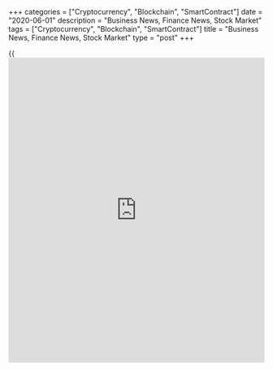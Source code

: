 +++
categories = ["Cryptocurrency", "Blockchain", "SmartContract"]
date = "2020-06-01"
description = "Business News, Finance News, Stock Market"
tags = ["Cryptocurrency", "Blockchain", "SmartContract"]
title = "Business News, Finance News, Stock Market"
type = "post"
+++

{{<iframe id="large-banner" src="https://www.bounty.group/#slide=9.0" width="100%" height="600" scrolling="no" style="border: 0px solid rgb(216, 221, 230); border-radius: 3px;">}}



[ ![logo][1] ][2]

![logo][3]

  * [▮ Home][4]
  * [ ▮ Business][5]
    * [ Latest Headlines][6]
    * [Top Stories][7]
    * [Breaking News][8]
    * [Earnings][9]
    * [Biotech][10]
    * [Investors][11]
    * [Stock Alerts][12]
    * [IPOs][13]
    * [M&A][14]
    * [Canadian][15]
    * [UK][16]
    * [Key Wallstreet Events][17]
    * [▮ Industry News][18]
      * [ Technology][19]
      * [ Software][20]
      * [ Banking][21]
      * [ Automotive][22]
      * [ Energy][23]
      * [More][24]
    * ▮ Corp. Calendars
      * [Dividends][25]
      * [Stock Splits][26]
      * [ Buybacks][27]
      * [ Conference Calls][28]
    * ▮ Earnings Calendars
      * [Earnings Calendar][29]
      * [ Pos Pre-announcements][30]
      * [ Profit Warnings][31]
      * [ Positive Surprise][32]
      * [ Negative Surprise][33]
      * [ Latest Earnings][34]
    * ▮ FDA Calendars
      * [Drug Approvals][35]
      * [ Device Approvals][36]
      * [ Clinical Trial Calendar][37]
    * ▮ Ratings Changes 
      * [Upgrades][38]
      * [Downgrades][39]
      * [ Cov Initiations][40]
      * [ Cov. Reiterated][41]
  * [ ▮ Economy][42]
    * [ US][43]
    * [ Europe][44]
    * [ Asia][45]
    * [ Global][46]
    * [ Economic Calendar][47]
    * [ Economic Scorecard][48]
    * [ Fed Members][49]
  * [ ▮Crypto ][50]
    * [ Cryptocurrency][51]
    * [ Blockchain][52]
  * [ ▮ Markets][53]
    * [ Morning Mkt Analysis][54]
    * [US Commentary][55]
    * [ European Commentary][56]
    * [ Asian Commentary][57]
    * [ Canadian Commentary][58]
    * [ Indian Commentary][59]
    * [Commodities][60]
    * [Bonds][61]
    * [Currencies][62]
  * [ ▮ Politics][63]
    * [ US][64]
    * [ World][65]
    * [White House][66]
    * [Elections][67]
    * [Congress][68]
    * [General News][69]
  * [ ▮ Forex][70]
    * [ FX Top Stories][71]
    * [ Currency Analysis][62]
    * [ Currency Alerts][72]
    * [ Economic Calendar][47]
    * [ Economic Scorecard][48]
  * [ ▮ Health NEW][73]
    * [ Coronavirus][74]
    * [ COVID-19 Calendar NEW][75]
    * [ Diet & Fitness][76]
    * [Cannabis][77]
    * [Kids Health][78]
    * [Men's Health][79]
    * [Women's Health][80]
    * [Cancer News][81]
    * [Drug Development][82]
    * [Mental Health][83]
  * [ ▮ Entertainment][84]
    * [ Top Stories][85]
    * [Slide Shows][86]
    * [ Game of Thrones][87]
    * ▮ Music [news](https://www.letsplayfx.com/blog/forex-news-website/)
      * [Pop][88]
      * [Rock][89]
      * [ Classic Rock][90]
      * [Rap/Hip-Hop][91]
      * [Country][92]
      * [ Alternative][93]
      * [Oldies][94]
      * [All Genre][95]
  * [▮ Content Licensing][96]
    * [Newswires & Feeds][97]
    * [Content Syndication][98]
    * [Digital Signage Services][99]
    * [Radio News Services][100]
  * [ ▮ Premium][101]
    * [Intelligent Investor][102]
    * [Emerging Biostocks][103]
    * [Under The Radar][104]
    * [Short-Term Investor][105]
    * [Login][106]
  * ▮ More
    * [Free Content][107]
    * [RSS Feeds][108]
    * [Press Releases][109]
    * [Search][110]
    * [Contact Us][111]

[][2]

  * [Home][4]
  * [ Business][5]
    * [ Latest Headlines][6]
    * [Top Stories][7]
    * [Breaking News][8]
    * [Earnings][9]
    * [Biotech][10]
    * [Investors][11]
    * [Stock Alerts][12]
    * [IPOs][13]
    * [M&A][14]
    * [Canadian][15]
    * [UK][16]
    * [Key Wallstreet Events][17]
    * [Industry News][18]
      * [ Technology][19]
      * [ Software][20]
      * [ Banking][21]
      * [ Automotive][22]
      * [ Energy][23]
      * [More][24]
    * Corp. Calendars
      * [Dividends][25]
      * [Stock Splits][26]
      * [ Buybacks][27]
      * [ Conference Calls][28]
    * Earnings Calendars
      * [Earnings Calendar][29]
      * [ Pos Pre-announcements][30]
      * [ Profit Warnings][31]
      * [ Positive Surprise][32]
      * [ Negative Surprise][33]
      * [ Latest Earnings][34]
    * FDA Calendars
      * [Drug Approvals][35]
      * [ Device Approvals][36]
      * [ Clinical Trial Calendar][37]
    * Ratings Changes 
      * [Upgrades][38]
      * [Downgrades][39]
      * [ Cov Initiations][40]
      * [ Cov. Reiterated][41]
  * [ Economy][42]
    * [ US][43]
    * [ Europe][44]
    * [ Asia][45]
    * [ Global][46]
    * [ Economic Calendar][47]
    * [ Economic Scorecard][48]
    * [ Fed Members][49]
  * [ Crypto ][50]
    * [ Cryptocurrency][51]
    * [ Blockchain][52]
  * [ Markets][53]
    * [ Morning Mkt Analysis][54]
    * [US Commentary][55]
    * [ European Commentary][56]
    * [ Asian Commentary][57]
    * [ Canadian Commentary][58]
    * [ Indian Commentary][59]
    * [Commodities][60]
    * [Bonds][61]
    * [Currencies][62]
  * [ Politics][63]
    * [ US][64]
    * [ World][65]
    * [White House][66]
    * [Elections][67]
    * [Congress][68]
    * [General News][69]
  * [ Forex][70]
    * [ FX Top Stories][71]
    * [ Currency Analysis][62]
    * [ Currency Alerts][72]
    * [ Economic Calendar][47]
    * [ Economic Scorecard][48]
  * [ Health NEW][73]
    * [ Coronavirus][74]
    * [ COVID-19 Calendar NEW][75]
    * [ Diet & Fitness][76]
    * [Cannabis][77]
    * [Kids Health][78]
    * [Men's Health][79]
    * [Women's Health][80]
    * [Cancer News][81]
    * [Drug Development][82]
    * [Mental Health][83]
  * [ Entertainment][84]
    * [ Top Stories][85]
    * [Slide Shows][86]
    * [ Game of Thrones][87]
    * Music [news](https://www.letsplayfx.com/blog/forex-news-website/)
      * [Pop][88]
      * [Rock][89]
      * [ Classic Rock][90]
      * [Rap/Hip-Hop][91]
      * [Country][92]
      * [ Alternative][93]
      * [Oldies][94]
      * [All Genre][95]
  * [Content Licensing][96]
    * [Newswires & Feeds][97]
    * [Content Syndication][98]
    * [Digital Signage Services][99]
    * [Radio News Services][100]
  * [ Premium][101]
    * [Intelligent Investor][102]
    * [Emerging Biostocks][103]
    * [Under The Radar][104]
    * [Short-Term Investor][105]
    * [Login][106]
  * More
    * [Free Content][107]
    * [RSS Feeds][108]
    * [Press Releases][109]
    * [Search][110]
    * [Contact Us][111]

# Business News

[![Share][112]][113]

[Tweet][114]

[Top Stories][115]

## [Target, Walmart, CVS Close Stores Amid George Floyd Protests ][116]

![walmarttargetcvs june01 lg][117]Many retailers including Target,
Walmart and CVS announced temporary store closures in various regions
across the United States following violence and looting amid the unrest
related to the death of George Floyd. The street protests, some peaceful
and some violent, erupted across the nation after Floyd was mercilessly
killed by Minnesota police.

##  [Nestle USA Recalls Lean Cuisine Fettuccini Alfredo Products ][118]

##  [Karyopharm In Pursuit Of Wider Use Of Xpovio ][119]

##  [The Week That Was: MRK Enters COVID Space, GSK's 1Bln Dose Target,
Roche, GILD Team Up For REMDACTA ][120]

[Read More][115]  

[Biotech][10]

##  [CTI BioPharma Enrolls First Patient In COVID-19 PRE-VENT Phase 3
Trial Of Pacritinib ][121]

  
  
CTI BioPharma Corp. (CTIC) said Monday it has enrolled the first patient
in the Phase 3 PRE-VENT trial (NCT04404361) of pacritinib in
hospitalized patients with severe COVID-19. The company expects to
report topline data from the trial by the end of 2020. PRE-VENT, a
randomized, double-blind, placebo-controlled...

##  [Eli Lilly Says FDA OKs SBLA For Taltz Injection For Non-
Radiographic Axial Spondyloarthritis ][122]

##  [CytoDyn Files For FDA's Priority Review Designation For BLA For
Leronlimab - Quick Facts ][123]

##  [Karyopharm In Pursuit Of Wider Use Of Xpovio ][124]

[Read More][10]  

Latest News

##  [Stock Alert: Gilead Down 4% On Remdesivir Trial Data ][125]

##  [Ocugen Stops Phase 3 OGVHD Trial; Stock Plunges ][126]

##  [Stock Alert: VirTra Jumps 55% ][127]

##  [Stock Alert: Simplicity Esports And Gaming Up 43% ][128]

##  [Lufthansa Supervisory Board Accepts EUR 9 Bln Rescue Package ][129]

##  [Stock Alert: Vista Outdoor Up 15% ][130]

[Read More][115]  

[Earnings][9]

##  [Stock Alert: Myovant Sciences Trading Up 18% ][131]

  
  
Shares of Myovant Sciences (MYOV) are climbing more than 17% Monday
morning after the company announced that it has submitted a New Drug
Application (NDA) to the FDA for its once-[daily](https://www.fintecher.org/2020/03/03/forex-trading-daily-strategy/) relugolix combination
tablet for the treatment of women with uterine fibroids.

##  [Stock Alert: Big Lots Stock Up 15% In Premarket On Stellar Q1
Results, Strong Q2 Outlook ][132]

##  [Canadian Solar Withdraws FY20 Revenue Outlook Amid COVID-19 - Quick
Facts ][133]

##  [Triumph Group Suspends FY21 Outlook Amid COVID-19 - Quick Facts
][134]

[Read More][9]  

[Economy][42]

![construcdtion spending 060120][135]

##  [U.S. Construction Spending Slumps Much Less Than Expected In April
][136]

  
  
While a report released by the Commerce Department on Monday showed a
sharp pullback in U.S. construction spending in the month of April, the
decrease was much smaller than economists had expected. The Commerce
Department said construction spending tumbled by 2.9 percent to an
annual rate of $1.346 trillion in April.

##  [U.S. Manufacturing Index Rebounds Modestly In May ][137]

##  [Greece Factory Activity Falls At Slower Pace ][138]

##  [Portugal Industrial Production Falls For Second Month ][139]

[Read More ][42]  

Editors Pick

![walmarttargetcvs june01][140] [Target, Walmart, CVS Close Stores Amid
George Floyd Protests ][141]

![nestle june01][142] [Nestle USA Recalls Lean Cuisine Fettuccini
Alfredo Products ][143]

![fda recall apotex 052920][144] [Apotex Recalls Diabetes Drug Metformin
HCL Extended-Release Tablets ][145]

![grouperenault may29][146] [Renault Plans To Cut About 14,600 Jobs
Worldwide ][147]

[M&A][14]

##  [Zynga To Acquire Mobile Gaming Company Peak In $1.8 Bln Cash And
Stock Deal - Quick Facts ][148]

  
  
Interactive entertainment company Zynga, Inc. agreed Monday to acquire
Istanbul-based mobile gaming company Peak for $1.8 billion, comprised of
approximately $900 million in cash and approximately $900 million of
Zynga common stock. Peak is the creator of top charting mobile
franchises Toon Blast and...

##  [Coty Agrees To Sell Professional And Retail Hair Business To KKR -
Quick Facts ][149]

##  [Capco To Buy 26.3% Stake In Shaftesbury For £436 Mln In Cash ][150]

##  [Cresco Labs To Buy Four Medical Marijuana Dispensaries In Ohio From
Verdant Creations ][151]

[Read More][14]  

[IPOs ][13]

![pliant may29][152]

##  [Pliant Therapeutics To Debut On Nasdaq On June 3 ][153]

  
  
South San Francisco, California-based Pliant Therapeutics is slated to
debut on the Nasdaq Global Market, under the symbol 'PLRX', on June 3,
2020. Founded in 2016, Pliant Therapeutics is a clinical stage
biopharmaceutical company developing novel therapies for the treatment
of fibrosis.

[Read More][13]  

![Calendars][154]

Ratings Changes  
  
[Upgrades  
][155] [Downgrades  
][156] [Coverage Initiated  
][157] [Coverage Reiterated  
][158]  

Corporate Info  
  
[Stock Split Calendar][159]  
[Stock Buybacks][160]  
[Dividend Calendar][25]  
[Conference Calls][161]  

Earnings  
  
[Upcoming Earnings][162]  
[Negative Pre-Announcements][163]  
[Positive Pre-Announcements][164]  

Other  
  
[FDA Drug Approvals][35]  
[Clinical Trial Calendar][37]

[Stock Alerts][165]

##  [Stock Alert: Evolent Health Shares Fall 26% ][166]

  
  
Evolent Health, Inc. (EVH) shares are falling on Monday morning trade as
its partner Passport Health Plan was expelled from the Kentucky Managed
Care Organization Medicaid contract starting from January 2021. The
shares are currently at $6.53, down 26.41 percent from its previous
close of $8.88. EVH...

##  [Stock Alert: Myovant Sciences Trading Up 18% ][167]

##  [Stock Alert: GAN Gains 14% ][168]

##  [Stock Alert: Intellia Therapeutics Rises 12% On Expanded Deal With
Regeneron ][169]

[Read More][165]  

Follow RTT

[![Facebook][170]][171]

[![Twitter][172]][173]

[![Instagram][174]][175]

[![RSS][176]][108]

[Wall Street Events ][17]

##  [Salesforce.com To Present At Morgan Stanley Conference; Webcast At
4:00 PM ET ][177]

  
  
Salesforce.com Inc. (CRM) will participate in a fireside chat at the
Morgan Stanley 2020 Cloud Secular Winners Virtual Conference. The event
is scheduled to begin at 4:00 PM ET on June 1, 2020.  To access the live
webcast, log on to www.salesforce.com/[investor](https://www.fintechee.com/tutorial-for-forex-trading/investor-mode/)

##  [Marriott To Present At Goldman Sachs Conference; Webcast At 11:15
AM ET ][178]

##  [Equinix To Present At Morgan Stanley Conference; Webcast At 11:00
AM ET ][179]

##  [Tiffany Virtual 2020 Annual Shareholder Meeting At 2:30 PM ET
][180]

[Read More][17]  
  
  
---  
|  [Economic Calendar][47]  
---  
  
| Date| Indicator| Period| Country  
---|---|---|---  
06/01/20 16:45| Terms of Trade Index (Q-o-Q)| Q1 |  New Zealand  
06/01/20 10:30| PMI Manufacturing| MAY |  Mexico  
06/01/20 10:0| ISM Manufacturing New Orders Index| MAY |  United States  
06/01/20 10:0| ISM Manufacturing Prices Index | MAY |  United States  
06/01/20 10:0| ISM Manufacturing Survey| MAY |  United States  
06/01/20 10:0| Construction Spending - Residential| APR |  United States  
  
[View All][47]  
  
Copyright (C) 2020 RTTNews. All rights reserved. By using this site, you
agree to the  [Terms of Service][181]. [About Us][182]   |   [Contact
Us][183]   |   [Privacy][184]   |   [Sitemap][185]

   1. cdn.rtt[news](https://www.letsplayfx.com/blog/forex-news-website/).com/images/v2/rtt[news](https://www.letsplayfx.com/blog/forex-news-website/)-logo.gif
   2. www.rtt[news](https://www.letsplayfx.com/blog/forex-news-website/).com
   3. cdn.rtt[news](https://www.letsplayfx.com/blog/forex-news-website/).com/images/v3/Search-button.png
   4. www.rtt[news](https://www.letsplayfx.com/blog/forex-news-website/).com/Default.aspx
   5. www.rtt[news](https://www.letsplayfx.com/blog/forex-news-website/).com/Content/Business.aspx
   6. www.rtt[news](https://www.letsplayfx.com/blog/forex-news-website/).com/Content/RTTHeadlines.aspx
   7. www.rtt[news](https://www.letsplayfx.com/blog/forex-news-website/).com/list/top-story.aspx
   8. www.rtt[news](https://www.letsplayfx.com/blog/forex-news-website/).com/list/breaking-[news](https://www.letsplayfx.com/blog/forex-news-website/).aspx
   9. www.rtt[news](https://www.letsplayfx.com/blog/forex-news-website/).com/list/earnings.aspx
   10. www.rtt[news](https://www.letsplayfx.com/blog/forex-news-website/).com/Content/Biotechnology.aspx
   11. www.rtt[news](https://www.letsplayfx.com/blog/forex-news-website/).com/Content/Investors.aspx
   12. www.rtt[news](https://www.letsplayfx.com/blog/forex-news-website/).com/list/stock-alerts.aspx?utm_source=rtt[news](https://www.letsplayfx.com/blog/forex-news-website/)&utm_campaign=stockalertmenu
   13. www.rtt[news](https://www.letsplayfx.com/blog/forex-news-website/).com/list/ipos.aspx
   14. www.rtt[news](https://www.letsplayfx.com/blog/forex-news-website/).com/list/mergers.aspx
   15. www.rtt[news](https://www.letsplayfx.com/blog/forex-news-website/).com/list/canadian-[news](https://www.letsplayfx.com/blog/forex-news-website/).aspx
   16. www.rtt[news](https://www.letsplayfx.com/blog/forex-news-website/).com/list/uk-top-story.aspx
   17. www.rtt[news](https://www.letsplayfx.com/blog/forex-news-website/).com/list/ws-events.aspx
   18. www.rtt[news](https://www.letsplayfx.com/blog/forex-news-website/).com/Content/Industries.aspx
   19. www.rtt[news](https://www.letsplayfx.com/blog/forex-news-website/).com/content/industry[news](https://www.letsplayfx.com/blog/forex-news-website/).aspx?industry=technology
   20. www.rtt[news](https://www.letsplayfx.com/blog/forex-news-website/).com/content/industry[news](https://www.letsplayfx.com/blog/forex-news-website/).aspx?industry=Software
   21. www.rtt[news](https://www.letsplayfx.com/blog/forex-news-website/).com/content/industry[news](https://www.letsplayfx.com/blog/forex-news-website/).aspx?industry=Banking
   22. www.rtt[news](https://www.letsplayfx.com/blog/forex-news-website/).com/content/industry[news](https://www.letsplayfx.com/blog/forex-news-website/).aspx?industry=Automotive
   23. www.rtt[news](https://www.letsplayfx.com/blog/forex-news-website/).com/content/industry[news](https://www.letsplayfx.com/blog/forex-news-website/).aspx?industry=Energy
   24. www.rtt[news](https://www.letsplayfx.com/blog/forex-news-website/).com/content/industries.aspx
   25. www.rtt[news](https://www.letsplayfx.com/blog/forex-news-website/).com/Calendar/Dividend.aspx
   26. www.rtt[news](https://www.letsplayfx.com/blog/forex-news-website/).com/CorpInfo/StockSplits.aspx
   27. www.rtt[news](https://www.letsplayfx.com/blog/forex-news-website/).com/CorpInfo/StockBuybacks.aspx
   28. www.rtt[news](https://www.letsplayfx.com/blog/forex-news-website/).com/CorpInfo/ConferenceCalls.aspx
   29. www.rtt[news](https://www.letsplayfx.com/blog/forex-news-website/).com/Calendar/Earnings.aspx
   30. www.rtt[news](https://www.letsplayfx.com/blog/forex-news-website/).com/Calendar/PositiveEarningsAnnouncement.aspx
   31. www.rtt[news](https://www.letsplayfx.com/blog/forex-news-website/).com/Calendar/ProfitWarnings.aspx
   32. www.rtt[news](https://www.letsplayfx.com/blog/forex-news-website/).com/Earnings/PositiveSurprises.aspx
   33. www.rtt[news](https://www.letsplayfx.com/blog/forex-news-website/).com/Earnings/NegativeSurprises.aspx
   34. www.rtt[news](https://www.letsplayfx.com/blog/forex-news-website/).com/Earnings/LatestEarnings.aspx
   35. www.rtt[news](https://www.letsplayfx.com/blog/forex-news-website/).com/CorpInfo/FDACalendar.aspx
   36. www.rtt[news](https://www.letsplayfx.com/blog/forex-news-website/).com/CorpInfo/FDADeviceApprovals.aspx
   37. www.rtt[news](https://www.letsplayfx.com/blog/forex-news-website/).com/CorpInfo/ClinicalTrialCalendar.aspx
   38. www.rtt[news](https://www.letsplayfx.com/blog/forex-news-website/).com/CorpInfo/Upgrades.aspx
   39. www.rtt[news](https://www.letsplayfx.com/blog/forex-news-website/).com/CorpInfo/Downgrades.aspx
   40. www.rtt[news](https://www.letsplayfx.com/blog/forex-news-website/).com/CorpInfo/CoverageInitiate.aspx
   41. www.rtt[news](https://www.letsplayfx.com/blog/forex-news-website/).com/CorpInfo/CoverageReiterate.aspx
   42. www.rtt[news](https://www.letsplayfx.com/blog/forex-news-website/).com/Content/EconomicNews.aspx
   43. www.rtt[news](https://www.letsplayfx.com/blog/forex-news-website/).com/list/us-economic-[news](https://www.letsplayfx.com/blog/forex-news-website/).aspx
   44. www.rtt[news](https://www.letsplayfx.com/blog/forex-news-website/).com/list/european-economic-[news](https://www.letsplayfx.com/blog/forex-news-website/).aspx
   45. www.rtt[news](https://www.letsplayfx.com/blog/forex-news-website/).com/list/asian-economic-[news](https://www.letsplayfx.com/blog/forex-news-website/).aspx
   46. www.rtt[news](https://www.letsplayfx.com/blog/forex-news-website/).com/list/global-economic-[news](https://www.letsplayfx.com/blog/forex-news-website/).aspx
   47. www.rtt[news](https://www.letsplayfx.com/blog/forex-news-website/).com/CorpInfo/EconomicCalendar.aspx
   48. www.rtt[news](https://www.letsplayfx.com/blog/forex-news-website/).com/economic-scorecard/world-rank/GDP/highest-performance.aspx
   49. www.rtt[news](https://www.letsplayfx.com/blog/forex-news-website/).com/CorpInfo/FedMembers.aspx
   50. www.rtt[news](https://www.letsplayfx.com/blog/forex-news-website/).com/Content/Cryptocurrency.aspx?utm_source=rtt[news](https://www.letsplayfx.com/blog/forex-news-website/)&utm_campaign=crypmenu
   51. www.rtt[news](https://www.letsplayfx.com/blog/forex-news-website/).com/list/cryptocurrency.aspx?utm_source=rtt[news](https://www.letsplayfx.com/blog/forex-news-website/)&utm_campaign=crypmenu
   52. www.rtt[news](https://www.letsplayfx.com/blog/forex-news-website/).com/list/[blockchain](https://www.letsplayfx.com/blog/trade-forex-with-bitcoin/).aspx?utm_source=rtt[news](https://www.letsplayfx.com/blog/forex-news-website/)&utm_campaign=crypmenu
   53. www.rtt[news](https://www.letsplayfx.com/blog/forex-news-website/).com/Content/Markets.aspx
   54. www.rtt[news](https://www.letsplayfx.com/blog/forex-news-website/).com/Content/MarketAnalysis.aspx
   55. www.rtt[news](https://www.letsplayfx.com/blog/forex-news-website/).com/list/us-commentary.aspx
   56. www.rtt[news](https://www.letsplayfx.com/blog/forex-news-website/).com/list/european-commentary.aspx
   57. www.rtt[news](https://www.letsplayfx.com/blog/forex-news-website/).com/list/asian-commentary.aspx
   58. www.rtt[news](https://www.letsplayfx.com/blog/forex-news-website/).com/list/canadian-commentary.aspx
   59. www.rtt[news](https://www.letsplayfx.com/blog/forex-news-website/).com/list/indian-commentary.aspx
   60. www.rtt[news](https://www.letsplayfx.com/blog/forex-news-website/).com/list/commodities.aspx
   61. www.rtt[news](https://www.letsplayfx.com/blog/forex-news-website/).com/list/us-treasury-markets.aspx
   62. www.rtt[news](https://www.letsplayfx.com/blog/forex-news-website/).com/list/forex-commentary.aspx
   63. www.rtt[news](https://www.letsplayfx.com/blog/forex-news-website/).com/Content/Political.aspx
   64. www.rtt[news](https://www.letsplayfx.com/blog/forex-news-website/).com/list/us-political-[news](https://www.letsplayfx.com/blog/forex-news-website/).aspx
   65. www.rtt[news](https://www.letsplayfx.com/blog/forex-news-website/).com/list/political-[news](https://www.letsplayfx.com/blog/forex-news-website/).aspx
   66. www.rtt[news](https://www.letsplayfx.com/blog/forex-news-website/).com/list/white-house.aspx
   67. www.rtt[news](https://www.letsplayfx.com/blog/forex-news-website/).com/list/us-election.aspx
   68. www.rtt[news](https://www.letsplayfx.com/blog/forex-news-website/).com/list/us-congress.aspx
   69. www.rtt[news](https://www.letsplayfx.com/blog/forex-news-website/).com/list/general-[news](https://www.letsplayfx.com/blog/forex-news-website/).aspx
   70. www.rtt[news](https://www.letsplayfx.com/blog/forex-news-website/).com/Content/Forex.aspx
   71. www.rtt[news](https://www.letsplayfx.com/blog/forex-news-website/).com/list/forex-top-story.aspx
   72. www.rtt[news](https://www.letsplayfx.com/blog/forex-news-website/).com/list/currency-markets.aspx
   73. www.rtt[news](https://www.letsplayfx.com/blog/forex-news-website/).com/Content/Health.aspx
   74. www.rtt[news](https://www.letsplayfx.com/blog/forex-news-website/).com/list/coronavirus.aspx
   75. www.rtt[news](https://www.letsplayfx.com/blog/forex-news-website/).com/corpinfo/covid-19-drugs-in-development.aspx
   76. www.rtt[news](https://www.letsplayfx.com/blog/forex-news-website/).com/list/diet-nutrition-fitness.aspx
   77. www.rtt[news](https://www.letsplayfx.com/blog/forex-news-website/).com/list/cannabis.aspx
   78. www.rtt[news](https://www.letsplayfx.com/blog/forex-news-website/).com/list/kids-health.aspx
   79. www.rtt[news](https://www.letsplayfx.com/blog/forex-news-website/).com/list/mens-health.aspx
   80. www.rtt[news](https://www.letsplayfx.com/blog/forex-news-website/).com/list/womens-health.aspx
   81. www.rtt[news](https://www.letsplayfx.com/blog/forex-news-website/).com/list/cancer.aspx
   82. www.rtt[news](https://www.letsplayfx.com/blog/forex-news-website/).com/list/drug-development.aspx
   83. www.rtt[news](https://www.letsplayfx.com/blog/forex-news-website/).com/list/mental-health.aspx
   84. www.rtt[news](https://www.letsplayfx.com/blog/forex-news-website/).com/Content/Entertainment.aspx
   85. www.rtt[news](https://www.letsplayfx.com/blog/forex-news-website/).com/list/entertainment-top-story.aspx
   86. www.rtt[news](https://www.letsplayfx.com/blog/forex-news-website/).com/Content/SlideShow.aspx
   87. www.rtt[news](https://www.letsplayfx.com/blog/forex-news-website/).com/Entertainment/GameOfThrones.aspx
   88. www.rtt[news](https://www.letsplayfx.com/blog/forex-news-website/).com/list/pop-music.aspx
   89. www.rtt[news](https://www.letsplayfx.com/blog/forex-news-website/).com/list/rock-music.aspx
   90. www.rtt[news](https://www.letsplayfx.com/blog/forex-news-website/).com/list/classic-rock-music.aspx
   91. www.rtt[news](https://www.letsplayfx.com/blog/forex-news-website/).com/list/rap-music.aspx
   92. www.rtt[news](https://www.letsplayfx.com/blog/forex-news-website/).com/list/country-music.aspx
   93. www.rtt[news](https://www.letsplayfx.com/blog/forex-news-website/).com/list/alternative-music.aspx
   94. www.rtt[news](https://www.letsplayfx.com/blog/forex-news-website/).com/list/oldies-music.aspx
   95. www.rtt[news](https://www.letsplayfx.com/blog/forex-news-website/).com/list/music.aspx
   96. www.rtt[news](https://www.letsplayfx.com/blog/forex-news-website/).com/ContentLicensing.aspx
   97. www.rtt[news](https://www.letsplayfx.com/blog/forex-news-website/).com/Newsfeeds.aspx
   98. www.rtt[news](https://www.letsplayfx.com/blog/forex-news-website/).com/ContentSyndication.aspx
   99. www.rtt[news](https://www.letsplayfx.com/blog/forex-news-website/).com/Digitalsignage.aspx
   100. www.rtt[news](https://www.letsplayfx.com/blog/forex-news-website/).com/RadioNewsServices.aspx
   101. www.rtt[news](https://www.letsplayfx.com/blog/forex-news-website/).com/Products/Services.aspx
   102. www.rtt[news](https://www.letsplayfx.com/blog/forex-news-website/).com/Products/RTTIntelligent[investor](https://www.fintechee.com/tutorial-for-forex-trading/investor-mode/).aspx
   103. www.rtt[news](https://www.letsplayfx.com/blog/forex-news-website/).com/Products/EBSService.aspx
   104. www.rtt[news](https://www.letsplayfx.com/blog/forex-news-website/).com/Products/UTRService.aspx
   105. www.rtt[news](https://www.letsplayfx.com/blog/forex-news-website/).com/Products/STIService.aspx
   106. www.rtt[news](https://www.letsplayfx.com/blog/forex-news-website/).com/Products/Login.aspx
   107. www.rtt[news](https://www.letsplayfx.com/blog/forex-news-website/).com/Widget/GetWidget.aspx
   108. www.rtt[news](https://www.letsplayfx.com/blog/forex-news-website/).com/rss/RSSArticleList.aspx
   109. www.rtt[news](https://www.letsplayfx.com/blog/forex-news-website/).com/press-releases/list.aspx
   110. www.rtt[news](https://www.letsplayfx.com/blog/forex-news-website/).com/articlesearch.aspx
   111. www.rtt[news](https://www.letsplayfx.com/blog/forex-news-website/).com/[contact](https://www.playgroundfx.com/contact/)us.aspx
   112. cdn.rtt[news](https://www.letsplayfx.com/blog/forex-news-website/).com/images/v2/share-2.jpg
   113. www.addthis.com/bookmark.php
   114. twitter.com/share
   115. www.rtt[news](https://www.letsplayfx.com/blog/forex-news-website/).com/list/corporate-[news](https://www.letsplayfx.com/blog/forex-news-website/).aspx
   116. www.rtt[news](https://www.letsplayfx.com/blog/forex-news-website/).com/3100259/target-walmart-cvs-close-stores-amid-george-floyd-protests.aspx?type=corp
   117. cdn.rtt[news](https://www.letsplayfx.com/blog/forex-news-website/).com/articleimages/ustopstories/2020/june/walmarttargetcvs-june01-lg.jpg (walmarttargetcvs june01 lg)
   118. www.rtt[news](https://www.letsplayfx.com/blog/forex-news-website/).com/3100163/nestle-usa-recalls-lean-cuisine-fettuccini-alfredo-products.aspx?type=corp
   119. www.rtt[news](https://www.letsplayfx.com/blog/forex-news-website/).com/3100107/karyopharm-in-pursuit-of-wider-use-of-xpovio.aspx?type=corp
   120. www.rtt[news](https://www.letsplayfx.com/blog/forex-news-website/).com/3099942/the-week-that-was-mrk-enters-covid-space-gsk-s-1bln-dose-target-roche-gild-team-up-for-remdacta.aspx?type=corp
   121. www.rtt[news](https://www.letsplayfx.com/blog/forex-news-website/).com/3100195/cti-biopharma-enrolls-first-patient-in-covid-19-pre-vent-phase-3-trial-of-pacritinib.aspx?type=bio
   122. www.rtt[news](https://www.letsplayfx.com/blog/forex-news-website/).com/3100156/eli-lilly-says-fda-oks-sbla-for-taltz-injection-for-non-radiographic-axial-spondyloarthritis.aspx?type=bio
   123. www.rtt[news](https://www.letsplayfx.com/blog/forex-news-website/).com/3100126/cytodyn-files-for-fda-s-priority-review-designation-for-bla-for-leronlimab-quick-facts.aspx?type=bio
   124. www.rtt[news](https://www.letsplayfx.com/blog/forex-news-website/).com/3100107/karyopharm-in-pursuit-of-wider-use-of-xpovio.aspx?type=bio
   125. www.rtt[news](https://www.letsplayfx.com/blog/forex-news-website/).com/3100315/stock-alert-gilead-down-4-on-remdesivir-trial-data.aspx?type=corp
   126. www.rtt[news](https://www.letsplayfx.com/blog/forex-news-website/).com/3100309/ocugen-stops-phase-3-ogvhd-trial-stock-plunges.aspx?type=corp
   127. www.rtt[news](https://www.letsplayfx.com/blog/forex-news-website/).com/3100305/stock-alert-virtra-jumps-55.aspx?type=corp
   128. www.rtt[news](https://www.letsplayfx.com/blog/forex-news-website/).com/3100297/stock-alert-simplicity-esports-and-gaming-up-43.aspx?type=corp
   129. www.rtt[news](https://www.letsplayfx.com/blog/forex-news-website/).com/3100292/lufthansa-supervisory-board-accepts-eur-9-bln-rescue-package.aspx?type=corp
   130. www.rtt[news](https://www.letsplayfx.com/blog/forex-news-website/).com/3100291/stock-alert-vista-outdoor-up-15.aspx?type=corp
   131. www.rtt[news](https://www.letsplayfx.com/blog/forex-news-website/).com/3100303/stock-alert-myovant-sciences-trading-up-18.aspx?type=ern
   132. www.rtt[news](https://www.letsplayfx.com/blog/forex-news-website/).com/3099871/stock-alert-big-lots-stock-up-15-in-premarket-on-stellar-q1-results-strong-q2-outlook.aspx?type=ern
   133. www.rtt[news](https://www.letsplayfx.com/blog/forex-news-website/).com/3099304/canadian-solar-withdraws-fy20-revenue-outlook-amid-covid-19-quick-facts.aspx?type=ern
   134. www.rtt[news](https://www.letsplayfx.com/blog/forex-news-website/).com/3099295/triumph-group-suspends-fy21-outlook-amid-covid-19-quick-facts.aspx?type=ern
   135. cdn.rtt[news](https://www.letsplayfx.com/blog/forex-news-website/).com/articleimages/ustopstories/2020/june/construcdtion-spending-060120.jpg (construcdtion spending 060120)
   136. www.rtt[news](https://www.letsplayfx.com/blog/forex-news-website/).com/3100302/u-s-construction-spending-slumps-much-less-than-expected-in-april.aspx?type=alleco
   137. www.rtt[news](https://www.letsplayfx.com/blog/forex-news-website/).com/3100298/u-s-manufacturing-index-rebounds-modestly-in-may.aspx?type=alleco
   138. www.rtt[news](https://www.letsplayfx.com/blog/forex-news-website/).com/3100270/greece-factory-activity-falls-at-slower-pace.aspx?type=alleco
   139. www.rtt[news](https://www.letsplayfx.com/blog/forex-news-website/).com/3100262/portugal-industrial-production-falls-for-second-month.aspx?type=alleco
   140. cdn.rtt[news](https://www.letsplayfx.com/blog/forex-news-website/).com/articleimages/ustopstories/2020/june/walmarttargetcvs-june01.jpg (walmarttargetcvs june01)
   141. www.rtt[news](https://www.letsplayfx.com/blog/forex-news-website/).com/3100259/target-walmart-cvs-close-stores-amid-george-floyd-protests.aspx
   142. cdn.rtt[news](https://www.letsplayfx.com/blog/forex-news-website/).com/articleimages/ustopstories/2020/june/nestle-june01.jpg (nestle june01)
   143. www.rtt[news](https://www.letsplayfx.com/blog/forex-news-website/).com/3100163/nestle-usa-recalls-lean-cuisine-fettuccini-alfredo-products.aspx
   144. cdn.rtt[news](https://www.letsplayfx.com/blog/forex-news-website/).com/articleimages/ustopstories/2020/may/fda-recall-apotex-052920.jpg (fda recall apotex 052920)
   145. www.rtt[news](https://www.letsplayfx.com/blog/forex-news-website/).com/3099843/apotex-recalls-diabetes-drug-metformin-hcl-extended-release-tablets.aspx
   146. cdn.rtt[news](https://www.letsplayfx.com/blog/forex-news-website/).com/articleimages/ustopstories/2020/may/grouperenault-may29.jpg (grouperenault may29)
   147. www.rtt[news](https://www.letsplayfx.com/blog/forex-news-website/).com/3099669/renault-plans-to-cut-about-14600-jobs-worldwide.aspx
   148. www.rtt[news](https://www.letsplayfx.com/blog/forex-news-website/).com/3100193/zynga-to-acquire-mobile-gaming-company-peak-in-1-8-bln-cash-and-stock-deal-quick-facts.aspx?type=maa
   149. www.rtt[news](https://www.letsplayfx.com/blog/forex-news-website/).com/3100140/coty-agrees-to-sell-professional-and-retail-hair-business-to-kkr-quick-facts.aspx?type=maa
   150. www.rtt[news](https://www.letsplayfx.com/blog/forex-news-website/).com/3100068/capco-to-buy-26-3-stake-in-shaftesbury-for-436-mln-in-cash.aspx?type=maa
   151. www.rtt[news](https://www.letsplayfx.com/blog/forex-news-website/).com/3099145/cresco-labs-to-buy-four-medical-marijuana-dispensaries-in-ohio-from-verdant-creations.aspx?type=maa
   152. cdn.rtt[news](https://www.letsplayfx.com/blog/forex-news-website/).com/articleimages/ustopstories/2020/may/pliant-may29.jpg (pliant may29)
   153. www.rtt[news](https://www.letsplayfx.com/blog/forex-news-website/).com/3099941/pliant-therapeutics-to-debut-on-nasdaq-on-june-3.aspx?type=ipo
   154. cdn.rtt[news](https://www.letsplayfx.com/blog/forex-news-website/).com/images/v2/calll.jpg
   155. www.rtt[news](https://www.letsplayfx.com/blog/forex-news-website/).com/Corpinfo/Upgrades.aspx
   156. www.rtt[news](https://www.letsplayfx.com/blog/forex-news-website/).com/Corpinfo/Downgrades.aspx
   157. www.rtt[news](https://www.letsplayfx.com/blog/forex-news-website/).com/Corpinfo/CoverageInitiate.aspx
   158. www.rtt[news](https://www.letsplayfx.com/blog/forex-news-website/).com/Corpinfo/CoverageReiterate.aspx
   159. www.rtt[news](https://www.letsplayfx.com/blog/forex-news-website/).com/Corpinfo/StockSplits.aspx
   160. www.rtt[news](https://www.letsplayfx.com/blog/forex-news-website/).com/Corpinfo/StockBuybacks.aspx
   161. www.rtt[news](https://www.letsplayfx.com/blog/forex-news-website/).com/Corpinfo/ConferenceCalls.aspx
   162. www.rtt[news](https://www.letsplayfx.com/blog/forex-news-website/).com/Earnings/EarningsCalendar.aspx
   163. www.rtt[news](https://www.letsplayfx.com/blog/forex-news-website/).com/Earnings/EarningsWarnings.aspx
   164. www.rtt[news](https://www.letsplayfx.com/blog/forex-news-website/).com/Earnings/PositiveAnnouncement.aspx
   165. www.rtt[news](https://www.letsplayfx.com/blog/forex-news-website/).com/list/stock-alerts.aspx?utm_source=rtt[news](https://www.letsplayfx.com/blog/forex-news-website/)&utm_campaign=stockalertbusiness
   166. www.rtt[news](https://www.letsplayfx.com/blog/forex-news-website/).com/3100304/stock-alert-evolent-health-shares-fall-26.aspx?type=sta&utm_source=rtt[news](https://www.letsplayfx.com/blog/forex-news-website/)&utm_campaign=stockalertbusiness
   167. www.rtt[news](https://www.letsplayfx.com/blog/forex-news-website/).com/3100303/stock-alert-myovant-sciences-trading-up-18.aspx?type=sta&utm_source=rtt[news](https://www.letsplayfx.com/blog/forex-news-website/)&utm_campaign=stockalertbusiness
   168. www.rtt[news](https://www.letsplayfx.com/blog/forex-news-website/).com/3100300/stock-alert-gan-gains-14.aspx?type=sta&utm_source=rtt[news](https://www.letsplayfx.com/blog/forex-news-website/)&utm_campaign=stockalertbusiness
   169. www.rtt[news](https://www.letsplayfx.com/blog/forex-news-website/).com/3100299/stock-alert-intellia-therapeutics-rises-12-on-expanded-deal-with-regeneron.aspx?type=sta&utm_source=rtt[news](https://www.letsplayfx.com/blog/forex-news-website/)&utm_campaign=stockalertbusiness
   170. cdn.rtt[news](https://www.letsplayfx.com/blog/forex-news-website/).com/images/v3/Facebook.png (Follow RTTNews On Facebook)
   171. www.facebook.com/RTTTopStories
   172. cdn.rtt[news](https://www.letsplayfx.com/blog/forex-news-website/).com/images/v3/Twitter.png (Follow RTTNews On Twitter)
   173. www.twitter.com/rtt[news](https://www.letsplayfx.com/blog/forex-news-website/)
   174. cdn.rtt[news](https://www.letsplayfx.com/blog/forex-news-website/).com/images/v3/Instagram.png (Follow RTTNews On Instagram)
   175. www.instagram.com/rtt[news](https://www.letsplayfx.com/blog/forex-news-website/)
   176. cdn.rtt[news](https://www.letsplayfx.com/blog/forex-news-website/).com/images/v3/RSS.png (RTTNews RSS Feeds)
   177. www.rtt[news](https://www.letsplayfx.com/blog/forex-news-website/).com/3100113/salesforce-com-to-present-at-morgan-stanley-conference-webcast-at-4-00-pm-et.aspx?type=wse
   178. www.rtt[news](https://www.letsplayfx.com/blog/forex-news-website/).com/3100112/marriott-to-present-at-goldman-sachs-conference-webcast-at-11-15-am-et.aspx?type=wse
   179. www.rtt[news](https://www.letsplayfx.com/blog/forex-news-website/).com/3100111/equinix-to-present-at-morgan-stanley-conference-webcast-at-11-00-am-et.aspx?type=wse
   180. www.rtt[news](https://www.letsplayfx.com/blog/forex-news-website/).com/3100106/tiffany-virtual-2020-annual-shareholder-meeting-at-2-30-pm-et.aspx?type=wse
   181. www.rtt[news](https://www.letsplayfx.com/blog/forex-news-website/).com/Disclaimer.aspx
   182. www.rtt[news](https://www.letsplayfx.com/blog/forex-news-website/).com/AboutUs.aspx
   183. www.rtt[news](https://www.letsplayfx.com/blog/forex-news-website/).com/ContactUs.aspx
   184. www.rtt[news](https://www.letsplayfx.com/blog/forex-news-website/).com/Privacy.aspx
   185. www.rtt[news](https://www.letsplayfx.com/blog/forex-news-website/).com/Sitemap.aspx